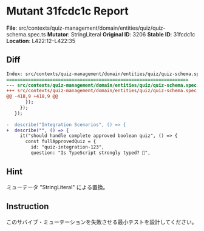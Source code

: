 # Mutant 31fcdc1c Report

**File**: src/contexts/quiz-management/domain/entities/quiz/quiz-schema.spec.ts
**Mutator**: StringLiteral
**Original ID**: 3206
**Stable ID**: 31fcdc1c
**Location**: L422:12–L422:35

## Diff

```diff
Index: src/contexts/quiz-management/domain/entities/quiz/quiz-schema.spec.ts
===================================================================
--- src/contexts/quiz-management/domain/entities/quiz/quiz-schema.spec.ts	original
+++ src/contexts/quiz-management/domain/entities/quiz/quiz-schema.spec.ts	mutated #3206
@@ -418,9 +418,9 @@
       });
     });
   });
 
-  describe("Integration Scenarios", () => {
+  describe("", () => {
     it("should handle complete approved boolean quiz", () => {
       const fullApprovedQuiz = {
         id: "quiz-integration-123",
         question: "Is TypeScript strongly typed? 💪",
```

## Hint

ミューテータ "StringLiteral" による置換。

## Instruction

このサバイブ・ミューテーションを失敗させる最小テストを設計してください。
